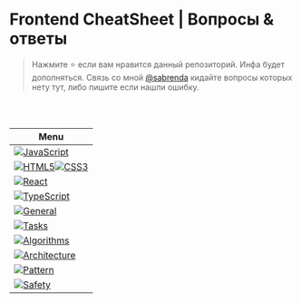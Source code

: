 <div id="topmenu"></div>

# Frontend СheatSheet | Вопросы & ответы

> Нажмите :star: если вам нравится данный репозиторий. Инфа будет дополняться. Связь со мной [@sabrenda](https://t.me/sabrenda) кидайте вопросы которых нету тут, либо пишите если нашли ошибку.

<br>
<br>

| <div align="center">**Menu** </div>    |
|:-------------------------------------|
| [![JavaScript](https://img.shields.io/badge/javascript-%23323330.svg?style=for-the-badge&logo=javascript&logoColor=%23F7DF1E)](src/JavaScript.md) |
| [![HTML5](https://img.shields.io/badge/html5-%23E34F26.svg?style=for-the-badge&logo=html5&logoColor=white)![CSS3](https://img.shields.io/badge/css3-%231572B6.svg?style=for-the-badge&logo=css3&logoColor=white)](src/HtmlCss.md) |
| [![React](https://img.shields.io/badge/React-20232A?style=for-the-badge&logo=react)](src/React.md)|
| [![TypeScript](https://img.shields.io/badge/typescript-%23007ACC.svg?style=for-the-badge&logo=typescript&logoColor=white)](src/TypeScript.md) |
| [![General](https://img.shields.io/badge/Общие_Вопросы-black?style=for-the-badge&logo=JSON%20web%20tokens)](src/General.md)|
| [![Tasks](https://img.shields.io/badge/📋_Задачи_по_Js-%23FF9900.svg?style=for-the-badge)](src/Tasks.md)|
| [![Algorithms](https://img.shields.io/badge/Алгоритмы-%23430098.svg?style=for-the-badge)](src/Algorithms.md)|
| [![Architecture](https://img.shields.io/badge/Архитектура-%233333FF.svg?style=for-the-badge)](src/Architecture.md)|
| [![Pattern](https://img.shields.io/badge/Паттерны-%232C5263.svg?style=for-the-badge)](src/Pattern.md)|
| [![Safety](https://img.shields.io/badge/Безопастность-%23D90007.svg?style=for-the-badge)](src/Safety.md)|
